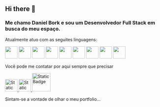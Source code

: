          
## Hi there 👋

<h3>Me chamo Daniel Bork e sou um Desenvolvedor Full Stack em busca do meu espaço.</h3>
<p>Atualmente atuo com as seguites linguagens:</p>
<p>
<img width="40" src="https://cdn.jsdelivr.net/gh/devicons/devicon@latest/icons/html5/html5-original-wordmark.svg" />

<img width="40" src="https://cdn.jsdelivr.net/gh/devicons/devicon@latest/icons/css3/css3-original-wordmark.svg" />

<img width="40" src="https://cdn.jsdelivr.net/gh/devicons/devicon@latest/icons/javascript/javascript-original.svg" />

<img width="40" src="https://cdn.jsdelivr.net/gh/devicons/devicon@latest/icons/typescript/typescript-original.svg" />
          
<img width="40" src="https://cdn.jsdelivr.net/gh/devicons/devicon@latest/icons/react/react-original-wordmark.svg" />
         
<img width="40" src="https://cdn.jsdelivr.net/gh/devicons/devicon@latest/icons/nodejs/nodejs-original-wordmark.svg" />
         
<img width="40" src="https://cdn.jsdelivr.net/gh/devicons/devicon@latest/icons/postgresql/postgresql-original-wordmark.svg" />
          
<img width="40" src="https://cdn.jsdelivr.net/gh/devicons/devicon@latest/icons/docker/docker-original-wordmark.svg" />
          
<img width="40" src="https://cdn.jsdelivr.net/gh/devicons/devicon@latest/icons/mongodb/mongodb-original-wordmark.svg" />          

</p>
<p>Você pode me contatar por aqui sempre que precisar</p>


  <a href="https://www.facebook.com/daniel.bork.9"> <img width="40" alt="Static Badge" src="https://cdn.jsdelivr.net/gh/devicons/devicon@latest/icons/facebook/facebook-original.svg"/> </a>
  <a href="https://www.linkedin.com/in/daniel-bork" /> <img width="40" alt="Static Badge" src="https://cdn.jsdelivr.net/gh/devicons/devicon@latest/icons/linkedin/linkedin-original.svg"/> </a>
  <a href="mailto:daniel.bork@yahoo.com.br"> <img width="60" alt="Static Badge" src="https://img.shields.io/badge/E--mail-blue"/> </a>

<p>Sintam-se a vontade de olhar o meu portfolio...</p>
